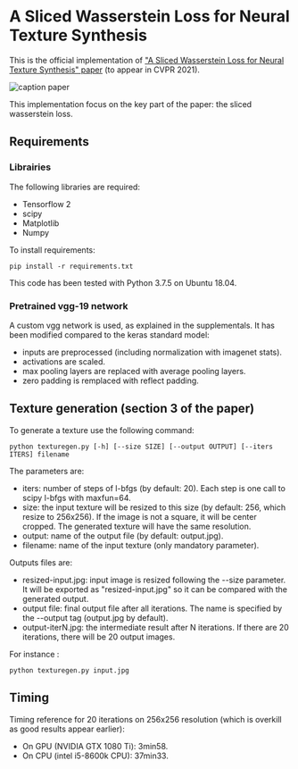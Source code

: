 # A Sliced Wasserstein Loss for Neural Texture Synthesis

This is the official implementation of  ["A Sliced Wasserstein Loss for Neural Texture Synthesis" paper](https://arxiv.org/abs/2006.07229) (to appear in CVPR 2021).

![caption paper](https://unity-grenoble.github.io/website/images/thumbnails/publication_sliced_wasserstein_loss.png)

This implementation focus on the key part of the paper: the sliced wasserstein loss.

## Requirements

### Librairies

The following libraries are required:

- Tensorflow 2
- scipy
- Matplotlib
- Numpy

To install requirements:


```setup
pip install -r requirements.txt
```

This code has been tested with Python 3.7.5 on Ubuntu 18.04.

### Pretrained vgg-19 network

A custom vgg network is used, as explained in the supplementals.
It has been modified compared to the keras standard model:

- inputs are preprocessed (including normalization with imagenet stats).
- activations are scaled.
- max pooling layers are replaced with average pooling layers.
- zero padding is remplaced with reflect padding.

## Texture generation (section 3 of the paper)

To generate a texture use the following command:

```eval
python texturegen.py [-h] [--size SIZE] [--output OUTPUT] [--iters ITERS] filename
```

The parameters are:

- iters: number of steps of l-bfgs (by default: 20). Each step is one call to scipy l-bfgs with maxfun=64.
- size: the input texture will be resized to this size (by default: 256, which resize to 256x256). If the image is not a square, it will be center cropped. The generated texture will have the same resolution.
- output: name of the output file (by default: output.jpg).
- filename: name of the input texture (only mandatory parameter).

Outputs files are:

- resized-input.jpg: input image is resized following the --size parameter. It will be exported as "resized-input.jpg" so it can be compared with the generated output.
- output file: final output file after all iterations. The name is specified by the --output tag (output.jpg by default).
- output-iterN.jpg: the intermediate result after N iterations. If there are 20 iterations, there will be 20 output images.


For instance :

```
python texturegen.py input.jpg
```

## Timing

Timing reference for 20 iterations on 256x256 resolution (which is overkill as good results appear earlier):

- On GPU (NVIDIA GTX 1080 Ti): 3min58.
- On CPU (intel i5-8600k CPU): 37min33.
